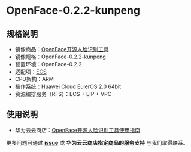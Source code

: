 # OpenFace-0.2.2-kunpeng



## 规格说明



- 镜像商品：[OpenFace开源人脸识别工具](https://marketplace.huaweicloud.com/hidden/contents/9d0d496c-0205-4fc0-99ae-e05cf4d5fa19#productid=OFFI1151327957189582848)
- 镜像规格：OpenFace-0.2.2-kunpeng
- 预置环境：OpenFace-0.2.2
- 适配项：[ECS](https://support.huaweicloud.com/ecs/index.html)
- CPU架构：ARM
- 操作系统：Huawei Cloud EulerOS 2.0 64bit
- 资源编排服务（RFS）：ECS + EIP + VPC

## 使用说明



- 华为云云商店：[OpenFace开源人脸识别工具使用指南](./docs/usage.md)

更多问题可通过 [**issue**](https://github.com/HuaweiCloudDeveloper/openface-image/issues) 或 **华为云云商店指定商品的服务支持** 与我们取得联系。
